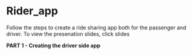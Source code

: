 # Rider_app

Follow the steps to create a ride sharing app both for the passenger and driver. 
To view the presenation slides, click slides 

<b>PART 1 - Creating the driver side app</b> 



